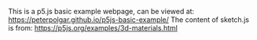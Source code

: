 This is a p5.js basic example webpage, can be viewed at: https://peterpolgar.github.io/p5js-basic-example/
The content of sketch.js is from: https://p5js.org/examples/3d-materials.html
